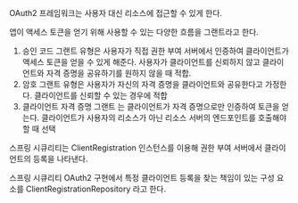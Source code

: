 OAuth2 프레임워크는 사용자 대신 리소스에 접근할 수 있게 한다.

앱이 액세스 토큰을 얻기 위해 사용할 수 있는 다양한 흐름을 그랜트라고 한다.
1. 승인 코드 그랜트 유형은 사용자가 직접 권한 부여 서버에서 인증하여 클라이언트가 액세스 토큰을 얻을 수 있게 해준다.
사용자가 클라이언트를 신뢰하지 않고 클라이언트와 자격 증명을 공유하기를 원하지 않을 때 적합.
2. 암호 그랜트 유형은 사용자가 자신의 자격 증명을 클라이언트와 공유한다고 가정한다.
클라이언트를 신뢰할 수 있는 경우에 적합
3. 클라이언트 자격 증명 그랜트 는 클라이언트가 자격 증명으로만 인증하여 토큰을 얻는다.
클라이언트가 사용자의 리소스가 아닌 리소스 서버의 엔드포인트를 호출해야 할 때 선택

스프링 시큐리티는 ClientRegistration 인스턴스를 이용해 권한 부여 서버에서 클라이언트의 등록을 나타낸다.

스프링 시큐리티 OAuth2 구현에서 특정 클라이언트 등록을 찾는 책임이 있는 구성 요소를
ClientRegistrationRepository 라고 한다.